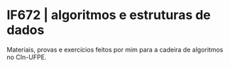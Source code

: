 # IF672 | algoritmos e estruturas de dados
Materiais, provas e exercícios feitos por mim para a cadeira de algoritmos no CIn-UFPE.
